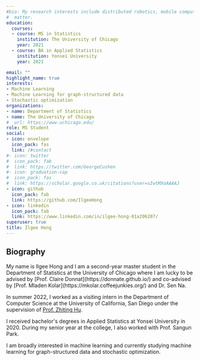 ```yaml
---
#bio: My research interests include distributed robotics, mobile computing and programmable
#  matter.
education:
  courses:
  - course: MS in Statistics
    institution: The University of Chicago
    year: 2021
  - course: BA in Applied Statistics
    institution: Yonsei University
    year: 2021

email: ""
highlight_name: true
interests:
- Machine Learning
- Machine Learning for graph-structured data
- Stochastic optimization
organizations:
- name: Department of Statistics
- name: The University of Chicago
#  url: https://www.uchicago.edu/
role: MS Student
social:
- icon: envelope
  icon_pack: fas
  link: /#contact
#- icon: twitter
#  icon_pack: fab
#  link: https://twitter.com/GeorgeCushen
#- icon: graduation-cap
#  icon_pack: fas
#  link: https://scholar.google.co.uk/citations?user=sIwtMXoAAAAJ
- icon: github
  icon_pack: fab
  link: https://github.com/IlgeeHong
- icon: linkedin
  icon_pack: fab
  link: https://www.linkedin.com/in/ilgee-hong-01a206207/
superuser: true
title: Ilgee Hong
---
```

<h2> Biography</h2>
My name is Ilgee Hong and I am a second-year master student in the Department of Statistics at the University of Chicago where I am lucky to be advised by [Prof. Claire Donnat](https://donnate.github.io/) and co-advised by [Prof. Mladen Kolar](https://mkolar.coffeejunkies.org/) and Dr. Sen Na. 

In summer 2022, I worked as a visiting intern in the Department of Computer Science at the University of California, San Diego under the supervision of [Prof. Zhiting Hu](http://zhiting.ucsd.edu/index.html). 

I received bachelor's degrees in Applied Statistics at Yonsei University in 2020. During my senior year at the college, I also worked with Prof. Sangun Park.

I am broadly interested in machine learning and currently studying machine learning for graph-structured data and stochastic optimization.
